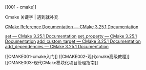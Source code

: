
[[001 - cmake]]

Cmake 关键字 | 遇到就补充

[CMake Reference Documentation — CMake 3.25.1 Documentation](https://cmake.org/cmake/help/latest/)

[set — CMake 3.25.1 Documentation](https://cmake.org/cmake/help/latest/command/set.html?highlight=set)
[set_property — CMake 3.25.1 Documentation](https://cmake.org/cmake/help/latest/command/set_property.html?highlight=set_property)
[add_custom_target — CMake 3.25.1 Documentation](https://cmake.org/cmake/help/latest/command/add_custom_target.html?highlight=add_custom_target)
[add_dependencies — CMake 3.25.1 Documentation](https://cmake.org/cmake/help/latest/command/add_dependencies.html?highlight=add_dependencies)



[[CMAKE001-cmake入门]]
[[CMAKE002-现代cmake高级教程]]
[[CMAKE003-现代CMake模块化项目管理指南]]
